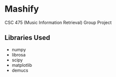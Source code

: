 # Mashify

CSC 475 (Music Information Retrieval) Group Project

## Libraries Used

- numpy
- librosa
- scipy
- matplotlib
- demucs